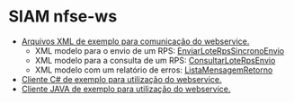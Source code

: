 # SIAM nfse-ws

<section>
<ul>
	<li>
	<a href="https://github.com/imap-nti/siam/tree/master/xml">Arquivos XML de exemplo para comunicação do webservice.</a>
	<ul>
	<li>XML modelo para o envio de um RPS: <a href="https://github.com/imap-nti/siam/tree/master/xml/EnviarLoteRpsSincronoEnvio.xml">EnviarLoteRpsSincronoEnvio</a></li>
	<li>XML modelo para a consulta de um RPS: <a href="https://github.com/imap-nti/siam/blob/master/xml/ConsultarLoteRpsEnvio.xml">ConsultarLoteRpsEnvio</a></li>
	<li>XML modelo com um relatório de erros: <a href="https://github.com/imap-nti/siam/blob/master/xml/ListaMensagemRetorno.xml">ListaMensagemRetorno</a></li>
	</ul>
	</li>
	<li>
	<a href="https://github.com/imap-nti/siam/blob/master/net/siam_client/Program.cs">Cliente C# de exemplo para utilização do webservice.</a>
	</li>
	<li>
	<a href="https://github.com/imap-nti/siam/blob/master/java/siam_client/src/siam_client/Siam_client.java">Cliente JAVA de exemplo para utilização do webservice.</a>
	</li>
</ul>
</section>
